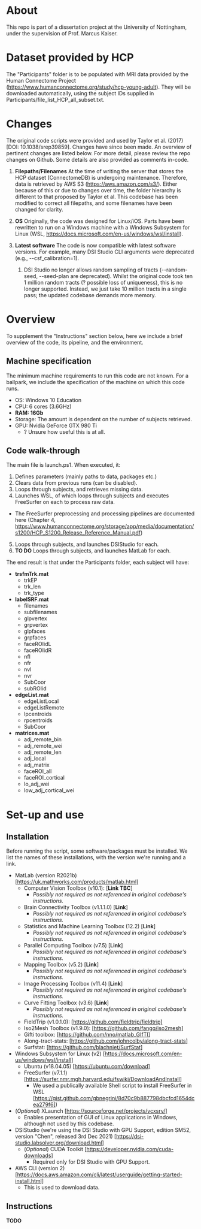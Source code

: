 # About
This repo is part of a dissertation project at the University of Nottingham, under the supervision of Prof. Marcus Kaiser.

# Dataset provided by HCP
The "Participants" folder is to be populated with MRI data provided by the Human Connectome Project (https://www.humanconnectome.org/study/hcp-young-adult). They will be downloaded automatically, using the subject IDs supplied in Participants/file_list_HCP_all_subset.txt.

# Changes
The original code scripts were provided and used by Taylor et al. (2017) [DOI: 10.1038/srep39859]. Changes have since been made. An overview of pertinent changes are listed below. For more detail, please review the repo changes on Github. Some details are also provided as comments in-code. 

1. **Filepaths/Filenames** At the time of writing the server that stores the HCP dataset (ConnectomeDB) is undergoing maintenance. Therefore, data is retrieved by AWS S3 (https://aws.amazon.com/s3/). Either because of this or due to changes over time, the folder hierarchy is different to that proposed by Taylor et al. This codebase has been modified to correct all filepaths, and some filenames have been changed for clarity.

2. **OS** Originally, the code was designed for Linux/iOS. Parts have been rewritten to run on a Windows machine with a Windows Subsystem for Linux (WSL, https://docs.microsoft.com/en-us/windows/wsl/install).

3. **Latest software** The code is now compatible with latest software versions. For example, many DSI Studio CLI arguments were deprecated (e.g., --csf_calibration=1).
	1. DSI Studio no longer allows random sampling of tracts (--random-seed, --seed-plan are deprecated). Whilst the original code took ten 1 million random tracts (? possible loss of uniqueness), this is no longer supported. Instead, we just take 10 million tracts in a single pass; the updated codebase demands more memory.  

# Overview
To supplement the "Instructions" section below, here we include a brief overview of the code, its pipeline, and the environment.

## Machine specification
The minimum machine requirements to run this code are not known. For a ballpark, we include the specification of the machine on which this code runs.

- OS: Windows 10 Education
- CPU: 6 cores (3.6GHz)
- **RAM: 16Gb**
- Storage: The amount is dependent on the number of subjects retrieved.
- GPU: Nvidia GeForce GTX 980 Ti
  - ? Unsure how useful this is at all. 

## Code walk-through
The main file is launch.ps1. When executed, it:
1. Defines parameters (mainly paths to data, packages etc.)
2. Clears data from previous runs (can be disabled).
3. Loops through subjects, and retrieves missing data.
4. Launches WSL, of which loops through subjects and executes FreeSurfer on each to process raw data.
  - The FreeSurfer preprocessing and processing pipelines are documented here (Chapter 4, https://www.humanconnectome.org/storage/app/media/documentation/s1200/HCP_S1200_Release_Reference_Manual.pdf)  
5. Loops through subjects, and launches DSIStudio for each.
6. **TO DO** Loops through subjects, and launches MatLab for each.

The end result is that under the Participants folder, each subject will have:
- **trsfmTrk.mat**
  - trkEP
  - trk_len
  - trk_type
- **labelSRF.mat**
  - filenames
  - subfilenames
  - glpvertex
  - grpvertex
  - glpfaces
  - grpfaces
  - faceROIidL
  - faceROIidR
  - nfl
  - nfr
  - nvl
  - nvr
  - SubCoor
  - subROIid
- **edgeList.mat**
  - edgeListLocal
  - edgeListRemote
  - lpcentroids
  - rpcentroids
  - SubCoor
- **matrices.mat**
  - adj_remote_bin
  - adj_remote_wei
  - adj_remote_len
  - adj_local
  - adj_matrix
  - faceROI_all
  - faceROI_cortical
  - lo_adj_wei
  - low_adj_cortical_wei

# Set-up and use
## Installation
Before running the script, some software/packages must be installed. We list the names of these installations, with the version we're running and a link. 
- MatLab (version R2021b) [https://uk.mathworks.com/products/matlab.html]
  - Computer Vision Toolbox (v10.1): [**Link TBC**]
    - _Possibly not required as not referenced in original codebase's instructions._
  - Brain Connectivity Toolbox (v1.1.1.0) [**Link**]
    - _Possibly not required as not referenced in original codebase's instructions._
  - Statistics and Machine Learning Toolbox (12.2) [**Link**]
    - _Possibly not required as not referenced in original codebase's instructions._
  - Parallel Computing Toolbox (v7.5) [**Link**]
    - _Possibly not required as not referenced in original codebase's instructions._
  - Mapping Toolbox (v5.2) [**Link**]
    - _Possibly not required as not referenced in original codebase's instructions._
  - Image Processing Toolbox (v11.4) [**Link**]
    - _Possibly not required as not referenced in original codebase's instructions._
  - Curve Fitting Toolbox (v3.6) [**Link**]
    - _Possibly not required as not referenced in original codebase's instructions._
  - FieldTrip (v1.0.1.0): [https://github.com/fieldtrip/fieldtrip]
  - Iso2Mesh Toolbox (v1.9.0): [https://github.com/fangq/iso2mesh]
  - Gifti toolbox: [https://github.com/nno/matlab_GIfTI]
  - Along-tract-stats: [https://github.com/johncolby/along-tract-stats]
  - Surfstat: [https://github.com/blachniet/SurfStat]
- Windows Subsystem for Linux (v2) [https://docs.microsoft.com/en-us/windows/wsl/install]
  - Ubuntu (v18.04.05) [https://ubuntu.com/download]
  - FreeSurfer (v7.1.1) [https://surfer.nmr.mgh.harvard.edu/fswiki/DownloadAndInstall]
    - We used a publically available Shell script to install FreeSurfer in WSL [https://gist.github.com/gbnegrini/8d70c9b887798dbcfcd1654dcea279f6]) 
- (_Optional_) XLaunch [https://sourceforge.net/projects/vcxsrv/]
  - Enables presentation of GUI of Linux applications in Windows, although not used by this codebase.
- DSIStudio (we're using the DSI Studio with GPU Support, edition SM52, version "Chen", released 3rd Dec 2021) [https://dsi-studio.labsolver.org/download.html]
  - (_Optional_) CUDA Toolkit [https://developer.nvidia.com/cuda-downloads]
    - Required only for DSI Studio with GPU Support.
- AWS CLI (version 2) [https://docs.aws.amazon.com/cli/latest/userguide/getting-started-install.html]
  - This is used to download data.

## Instructions
**TODO**